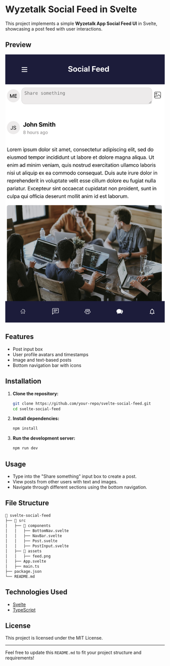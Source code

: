# Wyzetalk Social Feed in Svelte

This project implements a simple **Wyzetalk App Social Feed UI** in Svelte, showcasing a post feed with user interactions.

## Preview

![Social Feed UI](src/assets/feed.png)

## Features
- Post input box
- User profile avatars and timestamps
- Image and text-based posts
- Bottom navigation bar with icons

## Installation

1. **Clone the repository:**
   ```sh
   git clone https://github.com/your-repo/svelte-social-feed.git
   cd svelte-social-feed
   ```
2. **Install dependencies:**
   ```sh
   npm install
   ```
3. **Run the development server:**
   ```sh
   npm run dev
   ```

## Usage

- Type into the "Share something" input box to create a post.
- View posts from other users with text and images.
- Navigate through different sections using the bottom navigation.

## File Structure

```
📂 svelte-social-feed
├── 📂 src
│   ├── 📂 components
│   │   ├── BottomNav.svelte
│   │   ├── NavBar.svelte
│   │   ├── Post.svelte
│   │   ├── PostInput.svelte
│   ├── 📂 assets
│   │   ├── feed.png
│   ├── App.svelte
│   ├── main.ts
├── package.json
└── README.md
```

## Technologies Used
- [Svelte](https://svelte.dev/)
- [TypeScript](https://www.typescriptlang.org/)

## License
This project is licensed under the MIT License.

---

Feel free to update this `README.md` to fit your project structure and requirements!
